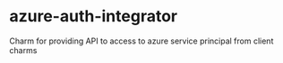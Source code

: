 # azure-auth-integrator
Charm for providing API to access to azure service principal from client charms
